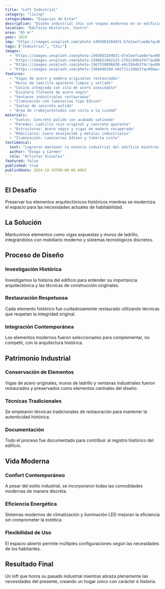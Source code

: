 ```yaml
---
title: "Loft Industrial"
category: "living"
categoryName: "Espacios de Estar"
description: "Diseño industrial chic con toques modernos en un edificio histórico. Respetamos la arquitectura original mientras creamos un espacio contemporáneo y funcional."
location: "Edificio Histórico, Centro"
area: "65 m²"
year: 2024
img: "https://images.unsplash.com/photo-1493663284031-b7e3aefcae8e?q=80&w=800&auto=format&fit=crop"
tags: ["Industrial", "Chic"]
images:
  - "https://images.unsplash.com/photo-1493663284031-b7e3aefcae8e?q=80&w=1200&auto=format&fit=crop"
  - "https://images.unsplash.com/photo-1586023492125-27b2c045efd7?q=80&w=1200&auto=format&fit=crop"
  - "https://images.unsplash.com/photo-1567538096630-e0c55bd6374c?q=80&w=1200&auto=format&fit=crop"
  - "https://images.unsplash.com/photo-1560448204-e02f11c3d0e2?q=80&w=1200&auto=format&fit=crop"
features:
  - "Vigas de acero y madera originales restauradas"
  - "Muros de ladrillo aparente limpio y sellado"
  - "Cocina integrada con isla de acero inoxidable"
  - "Escalera flotante de acero negro"
  - "Ventanas industriales restauradas"
  - "Iluminación con luminarias tipo Edison"
  - "Suelos de concreto pulido"
  - "Área de trabajo/estudio con vista a la ciudad"
materials:
  - "Suelos: Concreto pulido con acabado satinado"
  - "Paredes: Ladrillo rojo original y concreto aparente"
  - "Estructuras: Acero negro y vigas de madera recuperada"
  - "Mobiliario: Cuero envejecido y metales industriales"
  - "Iluminación: Luminarias Edison y tubería vista"
testimonial:
  text: "Lograron mantener la esencia industrial del edificio mientras creaban un hogar moderno y cómodo. Es exactamente lo que imaginábamos para nuestro loft."
  author: "Diego y Carmen"
  role: "Artistas Visuales"
featured: false
published: true
publishDate: 2024-10-20T00:00:00.000Z
---
```


## El Desafío

Preservar los elementos arquitectónicos históricos mientras se moderniza el espacio para las necesidades actuales de habitabilidad.

## La Solución

Mantuvimos elementos como vigas expuestas y muros de ladrillo, integrándolos con mobiliario moderno y sistemas tecnológicos discretos.

## Proceso de Diseño

### Investigación Histórica

Investigamos la historia del edificio para entender su importancia arquitectónica y las técnicas de construcción originales.

### Restauración Respetuosa

Cada elemento histórico fue cuidadosamente restaurado utilizando técnicas que respetan la integridad original.

### Integración Contemporánea

Los elementos modernos fueron seleccionados para complementar, no competir, con la arquitectura histórica.

## Patrimonio Industrial

### Conservación de Elementos

Vigas de acero originales, muros de ladrillo y ventanas industriales fueron restaurados y preservados como elementos centrales del diseño.

### Técnicas Tradicionales

Se emplearon técnicas tradicionales de restauración para mantener la autenticidad histórica.

### Documentación

Todo el proceso fue documentado para contribuir al registro histórico del edificio.

## Vida Moderna

### Confort Contemporáneo

A pesar del estilo industrial, se incorporaron todas las comodidades modernas de manera discreta.

### Eficiencia Energética

Sistemas modernos de climatización y iluminación LED mejoran la eficiencia sin comprometer la estética.

### Flexibilidad de Uso

El espacio abierto permite múltiples configuraciones según las necesidades de los habitantes.

## Resultado Final

Un loft que honra su pasado industrial mientras abraza plenamente las necesidades del presente, creando un hogar único con carácter e historia.